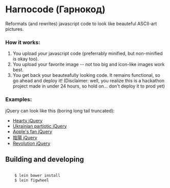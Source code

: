 Harnocode (Гарнокод)
====================

Reformats (and rewrites) javascript code to look like beauteful ASCII-art
pictures.

### How it works:

1. You upload _your_ javascript code (preferrably minified, but non-minified is okay too).
2. You upload your favorite image -- not too big and icon-like images work best.
3. You get back your beauteafully looking code. It remains functional, so go ahead and deploy it! (Disclaimer: well, you realize this is a hackathon project made in under 24 hours, so hold on... don't deploy it to prod yet)


### Examples:

jQuery can look like this (boring long tail truncated):

* [Hearty jQuery](https://raw.githubusercontent.com/asivokon/harnocode/master/examples/jquery-01.js)
* [Ukrainian partiotic jQuery](https://raw.githubusercontent.com/asivokon/harnocode/master/examples/jquery-02.js)
* [Apple's fan jQuery](https://raw.githubusercontent.com/asivokon/harnocode/master/examples/jquery-05.js)
* [陰陽 jQuery](https://raw.githubusercontent.com/asivokon/harnocode/master/examples/jquery-03.js)
* [Revolution jQuery](https://raw.githubusercontent.com/asivokon/harnocode/master/examples/jquery-04.js)

Building and developing
-----------------------

```sh

    $ lein bower install
    $ lein figwheel
```



